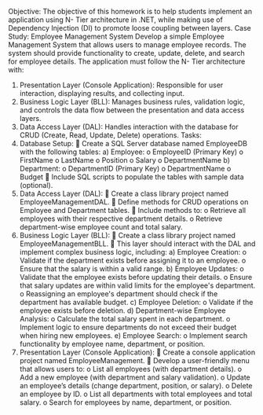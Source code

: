 Objective:
The objective of this homework is to help students implement an application using 
N- Tier architecture in .NET, while making use of Dependency Injection (DI) to promote 
loose coupling between layers.
Case Study: Employee Management System
Develop a simple Employee Management System that allows users to manage employee 
records. The system should provide functionality to create, update, delete, and search for 
employee details. The application must follow the N- Tier architecture with:
1. Presentation Layer (Console Application): Responsible for user interaction, displaying 
results, and collecting input.
2. Business Logic Layer (BLL): Manages business rules, validation logic, and controls the 
data flow between the presentation and data access layers.
3. Data Access Layer (DAL): Handles interaction with the database for CRUD (Create, 
Read, Update, Delete) operations.
Tasks:
1. Database Setup:
 Create a SQL Server database named EmployeeDB with the following tables:
a) Employee:
o EmployeeID (Primary Key)
o FirstName
o LastName
o Position
o Salary
o DepartmentName
b) Department:
o DepartmentID (Primary Key)
o DepartmentName
o Budget
 Include SQL scripts to populate the tables with sample data (optional).
2. Data Access Layer (DAL):
 Create a class library project named EmployeeManagementDAL.
 Define methods for CRUD operations on Employee and Department tables.
 Include methods to:
o Retrieve all employees with their respective department details.
o Retrieve department-wise employee count and total salary.
3. Business Logic Layer (BLL):
 Create a class library project named EmployeeManagementBLL.
 This layer should interact with the DAL and implement complex business logic, 
including:
a) Employee Creation:
o Validate if the department exists before assigning it to an employee.
o Ensure that the salary is within a valid range.
b) Employee Updates:
o Validate that the employee exists before updating their details.
o Ensure that salary updates are within valid limits for the employee's 
department.
o Reassigning an employee's department should check if the 
department has available budget.
c) Employee Deletion:
o Validate if the employee exists before deletion.
d) Department-wise Employee Analysis:
o Calculate the total salary spent in each department.
o Implement logic to ensure departments do not exceed their budget 
when hiring new employees.
e) Employee Search:
o Implement search functionality by employee name, department, or 
position.
4. Presentation Layer (Console Application):
 Create a console application project named EmployeeManagement.
 Develop a user-friendly menu that allows users to:
o List all employees (with department details).
o Add a new employee (with department and salary validation).
o Update an employee’s details (change department, position, or salary).
o Delete an employee by ID.
o List all departments with total employees and total salary.
o Search for employees by name, department, or position.
